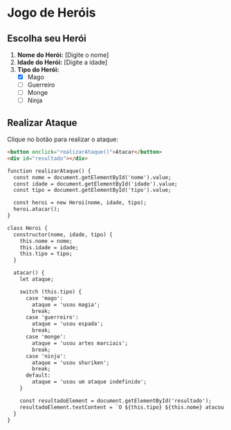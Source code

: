 # Jogo de Heróis

## Escolha seu Herói

1. **Nome do Herói:** [Digite o nome]
2. **Idade do Herói:** [Digite a idade]
3. **Tipo do Herói:**
   - [x] Mago
   - [ ] Guerreiro
   - [ ] Monge
   - [ ] Ninja

## Realizar Ataque

Clique no botão para realizar o ataque:

```html
<button onclick="realizarAtaque()">Atacar</button>
<div id="resultado"></div>

function realizarAtaque() {
  const nome = document.getElementById('nome').value;
  const idade = document.getElementById('idade').value;
  const tipo = document.getElementById('tipo').value;

  const heroi = new Heroi(nome, idade, tipo);
  heroi.atacar();
}

class Heroi {
  constructor(nome, idade, tipo) {
    this.nome = nome;
    this.idade = idade;
    this.tipo = tipo;
  }

  atacar() {
    let ataque;

    switch (this.tipo) {
      case 'mago':
        ataque = 'usou magia';
        break;
      case 'guerreiro':
        ataque = 'usou espada';
        break;
      case 'monge':
        ataque = 'usou artes marciais';
        break;
      case 'ninja':
        ataque = 'usou shuriken';
        break;
      default:
        ataque = 'usou um ataque indefinido';
    }

    const resultadoElement = document.getElementById('resultado');
    resultadoElement.textContent = `O ${this.tipo} ${this.nome} atacou usando ${ataque}`;
  }
}
